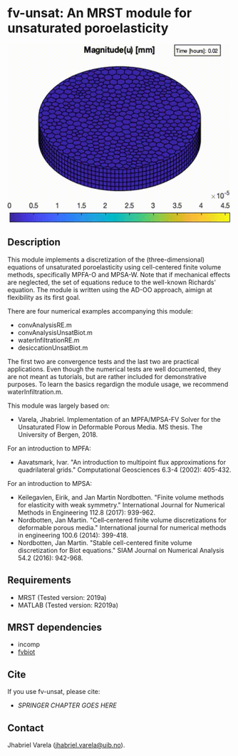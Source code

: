 # fv-unsat: An MRST module for unsaturated poroelasticity

<img src="u.gif" width="500" height="400">

## Description
This module implements a discretization of the (three-dimensional) equations of unsaturated poroelasticity using
cell-centered finite volume methods, specifically MPFA-O and MPSA-W. Note that if  mechanical effects are neglected, the set of equations reduce to the well-known Richards' equation. The module is written using the AD-OO approach, aimign at flexibility as its first goal.

There are four numerical examples accompanying this module:
* convAnalysisRE.m
* convAnalysisUnsatBiot.m
* waterInfiltrationRE.m
* desiccationUnsatBiot.m

The first two are convergence tests and the last two are practical applications. Even though the numerical tests are well documented, they are not meant as tutorials, but are rather included for demonstrative purposes. To learn the basics regardign the module usage, we recommend waterInfiltration.m.

This module was largely based on:
* Varela, Jhabriel. Implementation of an MPFA/MPSA-FV Solver for the Unsaturated Flow in Deformable Porous Media. MS thesis. The University of Bergen, 2018.

For an introduction to MPFA:
* Aavatsmark, Ivar. "An introduction to multipoint flux approximations for quadrilateral grids." Computational Geosciences 6.3-4 (2002): 405-432.

For an introduction to MPSA:
* Keilegavlen, Eirik, and Jan Martin Nordbotten. "Finite volume methods for elasticity with weak symmetry." International Journal for Numerical Methods in Engineering 112.8 (2017): 939-962.
* Nordbotten, Jan Martin. "Cell‐centered finite volume discretizations for deformable porous media." International journal for numerical methods in engineering 100.6 (2014): 399-418.
* Nordbotten, Jan Martin. "Stable cell-centered finite volume discretization for Biot equations." SIAM Journal on Numerical Analysis 54.2 (2016): 942-968.
 
## Requirements
* MRST (Tested version: 2019a)
* MATLAB (Tested version: R2019a)

## MRST dependencies
* incomp
* [fvbiot](https://github.com/pmgbergen/fvbiot)

## Cite
If you use fv-unsat, please cite:
* *SPRINGER CHAPTER GOES HERE*

## Contact
Jhabriel Varela (jhabriel.varela@uib.no).


